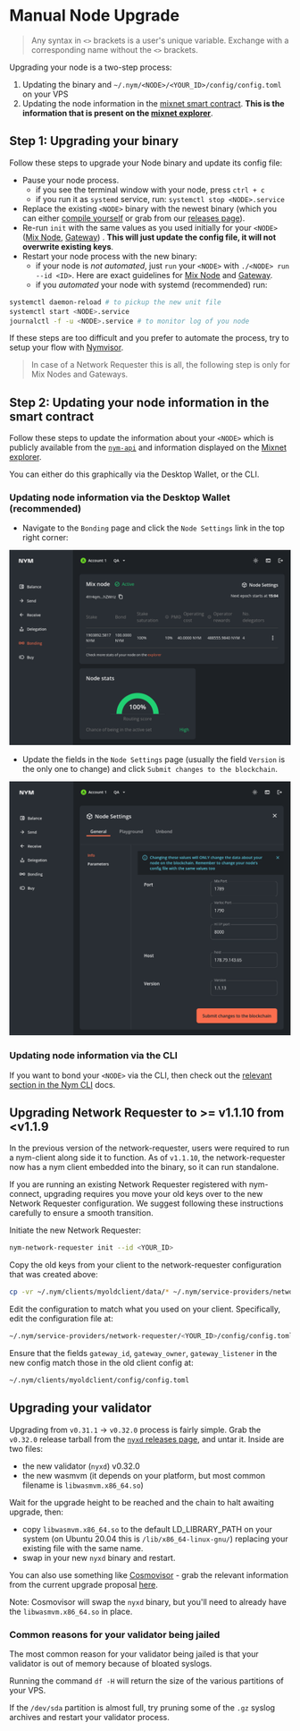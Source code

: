 # Manual Node Upgrade

> Any syntax in `<>` brackets is a user's unique variable. Exchange with a corresponding name without the `<>` brackets.

Upgrading your node is a two-step process:

1. Updating the binary and `~/.nym/<NODE>/<YOUR_ID>/config/config.toml` on your VPS
2. Updating the node information in the [mixnet smart contract](https://nymtech.net/docs/nyx/mixnet-contract.html). **This is the information that is present on the [mixnet explorer](https://explorer.nymtech.net)**.

## Step 1: Upgrading your binary
Follow these steps to upgrade your Node binary and update its config file:
* Pause your node process.
    - if you see the terminal window with your node, press `ctrl + c`
    - if you run it as `systemd` service, run: `systemctl stop <NODE>.service`
* Replace the existing `<NODE>` binary with the newest binary (which you can either [compile yourself](https://nymtech.net/docs/binaries/building-nym.html) or grab from our [releases page](https://github.com/nymtech/nym/releases)).
* Re-run `init` with the same values as you used initially for your `<NODE>` ([Mix Node](./mix-node-setup.md#initialising-your-mix-node), [Gateway](./gateway-setup.md#initialising-your-gateway)) . **This will just update the config file, it will not overwrite existing keys**.
* Restart your node process with the new binary:
    - if your node is *not automated*, just `run` your `<NODE>` with `./<NODE> run --id <ID>`. Here are exact guidelines for [Mix Node](./mix-node-setup.md#running-your-mix-node) and [Gateway](./gateway-setup.md#running-your-gateway).
    - if you *automated* your node with systemd (recommended) run:
```sh
systemctl daemon-reload # to pickup the new unit file
systemctl start <NODE>.service
journalctl -f -u <NODE>.service # to monitor log of you node
```

If these steps are too difficult and you prefer to automate the process, try to setup your flow with [Nymvisor](nymvisor-upgrade.md).

> In case of a Network Requester this is all, the following step is only for Mix Nodes and Gateways.

## Step 2: Updating your node information in the smart contract
Follow these steps to update the information about your `<NODE>` which is publicly available from the [`nym-api`](https://validator.nymtech.net/api/swagger/index.html) and information displayed on the [Mixnet explorer](https://explorer.nymtech.net).

You can either do this graphically via the Desktop Wallet, or the CLI.

### Updating node information via the Desktop Wallet (recommended)
* Navigate to the `Bonding` page and click the `Node Settings` link in the top right corner:

![Bonding page](../images/wallet-screenshots/bonding.png)

* Update the fields in the `Node Settings` page (usually the field `Version` is the only one to change) and click `Submit changes to the blockchain`.

![Node Settings Page](../images/wallet-screenshots/node_settings.png)

### Updating node information via the CLI
If you want to bond your `<NODE>` via the CLI, then check out the [relevant section in the Nym CLI](https://nymtech.net/docs/tools/nym-cli.html#upgrade-a-mix-node) docs.


## Upgrading Network Requester to >= v1.1.10 from <v1.1.9

In the previous version of the network-requester, users were required to run a nym-client along side it to function. As of `v1.1.10`, the network-requester now has a nym client embedded into the binary, so it can run standalone.

If you are running an existing Network Requester registered with nym-connect, upgrading requires you move your old keys over to the new Network Requester configuration. We suggest following these instructions carefully to ensure a smooth transition.

Initiate the new Network Requester:

```sh
nym-network-requester init --id <YOUR_ID>
```

Copy the old keys from your client to the network-requester configuration that was created above:

```sh
cp -vr ~/.nym/clients/myoldclient/data/* ~/.nym/service-providers/network-requester/<YOUR_ID>/data
```

Edit the configuration to match what you used on your client. Specifically, edit the configuration file at:

```sh
~/.nym/service-providers/network-requester/<YOUR_ID>/config/config.toml
```

Ensure that the fields `gateway_id`, `gateway_owner`, `gateway_listener` in the new config match those in the old client config at:

```sh
~/.nym/clients/myoldclient/config/config.toml
```

## Upgrading your validator

Upgrading from `v0.31.1` -> `v0.32.0` process is fairly simple. Grab the `v0.32.0` release tarball from the [`nyxd` releases page](https://github.com/nymtech/nyxd/releases), and untar it. Inside are two files:

- the new validator (`nyxd`) v0.32.0
- the new wasmvm (it depends on your platform, but most common filename is `libwasmvm.x86_64.so`)

Wait for the upgrade height to be reached and the chain to halt awaiting upgrade, then:

* copy `libwasmvm.x86_64.so` to the default LD_LIBRARY_PATH on your system (on Ubuntu 20.04 this is `/lib/x86_64-linux-gnu/`) replacing your existing file with the same name.
* swap in your new `nyxd` binary and restart.

You can also use something like [Cosmovisor](https://github.com/cosmos/cosmos-sdk/tree/main/tools/cosmovisor) - grab the relevant information from the current upgrade proposal [here](https://nym.explorers.guru/proposal/9).

Note: Cosmovisor will swap the `nyxd` binary, but you'll need to already have the `libwasmvm.x86_64.so` in place.

### Common reasons for your validator being jailed

The most common reason for your validator being jailed is that your validator is out of memory because of bloated syslogs.

Running the command `df -H` will return the size of the various partitions of your VPS.

If the `/dev/sda` partition is almost full, try pruning some of the `.gz` syslog archives and restart your validator process.
